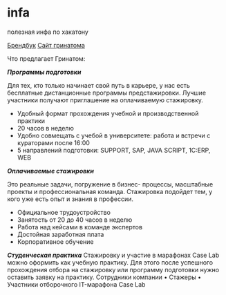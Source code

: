 # infa
полезная инфа по хакатону

[Брендбук](https://drive.google.com/drive/u/1/folders/1B_ylCbjuwIn8aTpWd12d8f6eOY_VVmcR) 
[Сайт гринатома](https://edu.greenatom.ru/)


Что предлагает Гринатом:

***Программы подготовки***

Для тех, кто только начинает свой путь в карьере, у нас есть бесплатные дистанционные программы предста­жировки. Лучшие участники получают приглашение на оплачиваемую стажировку.
  - Удобный формат прохождения учебной и производственной практики
  - 20 часов в неделю
  - Удобно совмещать с учебой в университете: работа и встречи с кураторами после 16:00
  - 5 направлений подготовки: SUPPORT, SAP, JAVA SCRIPT, 1C:ERP, WEB

***Оплачиваемые стажировки***

Это реальные задачи, погружение в бизнес- процессы, масштабные проекты и профессиональная команда. Стажировка подойдет тем, у кого уже есть опыт и знания в профессии.
  - Официальное трудоустройство
  - Занятость от 20 до 40 часов в неделю
  - Работа над кейсами в команде экспертов
  - Достойная заработная плата
  - Корпоративное обучение

***Студенческая практика***
Стажировку и участие в марафонах Case Lab можно оформить как учебную практику. Для этого после успешного прохождения отбора на стажировку или программу подготовки нужно оставить заявку на практику. 
Сотрудники компании
• Стажеры
• Участники отборочного IT-марафона Case Lab


                                    

                                




